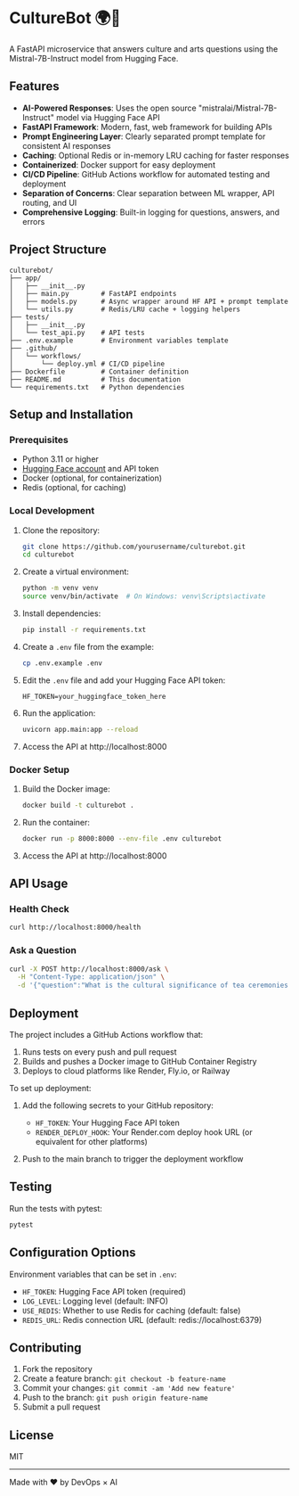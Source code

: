 # CultureBot 🌍🤖

A FastAPI microservice that answers culture and arts questions using the Mistral-7B-Instruct model from Hugging Face.

## Features

- **AI-Powered Responses**: Uses the open source "mistralai/Mistral-7B-Instruct" model via Hugging Face API
- **FastAPI Framework**: Modern, fast, web framework for building APIs
- **Prompt Engineering Layer**: Clearly separated prompt template for consistent AI responses
- **Caching**: Optional Redis or in-memory LRU caching for faster responses
- **Containerized**: Docker support for easy deployment
- **CI/CD Pipeline**: GitHub Actions workflow for automated testing and deployment
- **Separation of Concerns**: Clear separation between ML wrapper, API routing, and UI
- **Comprehensive Logging**: Built-in logging for questions, answers, and errors

## Project Structure

```
culturebot/
├── app/
│   ├── __init__.py
│   ├── main.py        # FastAPI endpoints
│   ├── models.py      # Async wrapper around HF API + prompt template
│   └── utils.py       # Redis/LRU cache + logging helpers
├── tests/
│   ├── __init__.py
│   └── test_api.py    # API tests
├── .env.example       # Environment variables template
├── .github/
│   └── workflows/
│       └── deploy.yml # CI/CD pipeline
├── Dockerfile         # Container definition
├── README.md          # This documentation
└── requirements.txt   # Python dependencies
```

## Setup and Installation

### Prerequisites

- Python 3.11 or higher
- [Hugging Face account](https://huggingface.co/join) and API token
- Docker (optional, for containerization)
- Redis (optional, for caching)

### Local Development

1. Clone the repository:
   ```bash
   git clone https://github.com/yourusername/culturebot.git
   cd culturebot
   ```

2. Create a virtual environment:
   ```bash
   python -m venv venv
   source venv/bin/activate  # On Windows: venv\Scripts\activate
   ```

3. Install dependencies:
   ```bash
   pip install -r requirements.txt
   ```

4. Create a `.env` file from the example:
   ```bash
   cp .env.example .env
   ```

5. Edit the `.env` file and add your Hugging Face API token:
   ```
   HF_TOKEN=your_huggingface_token_here
   ```

6. Run the application:
   ```bash
   uvicorn app.main:app --reload
   ```

7. Access the API at http://localhost:8000

### Docker Setup

1. Build the Docker image:
   ```bash
   docker build -t culturebot .
   ```

2. Run the container:
   ```bash
   docker run -p 8000:8000 --env-file .env culturebot
   ```

3. Access the API at http://localhost:8000

## API Usage

### Health Check

```bash
curl http://localhost:8000/health
```

### Ask a Question

```bash
curl -X POST http://localhost:8000/ask \
  -H "Content-Type: application/json" \
  -d '{"question":"What is the cultural significance of tea ceremonies in Japan?"}'
```

## Deployment

The project includes a GitHub Actions workflow that:

1. Runs tests on every push and pull request
2. Builds and pushes a Docker image to GitHub Container Registry
3. Deploys to cloud platforms like Render, Fly.io, or Railway

To set up deployment:

1. Add the following secrets to your GitHub repository:
   - `HF_TOKEN`: Your Hugging Face API token
   - `RENDER_DEPLOY_HOOK`: Your Render.com deploy hook URL (or equivalent for other platforms)

2. Push to the main branch to trigger the deployment workflow

## Testing

Run the tests with pytest:

```bash
pytest
```

## Configuration Options

Environment variables that can be set in `.env`:

- `HF_TOKEN`: Hugging Face API token (required)
- `LOG_LEVEL`: Logging level (default: INFO)
- `USE_REDIS`: Whether to use Redis for caching (default: false)
- `REDIS_URL`: Redis connection URL (default: redis://localhost:6379)

## Contributing

1. Fork the repository
2. Create a feature branch: `git checkout -b feature-name`
3. Commit your changes: `git commit -am 'Add new feature'`
4. Push to the branch: `git push origin feature-name`
5. Submit a pull request

## License

MIT

---

Made with ❤️ by DevOps × AI
